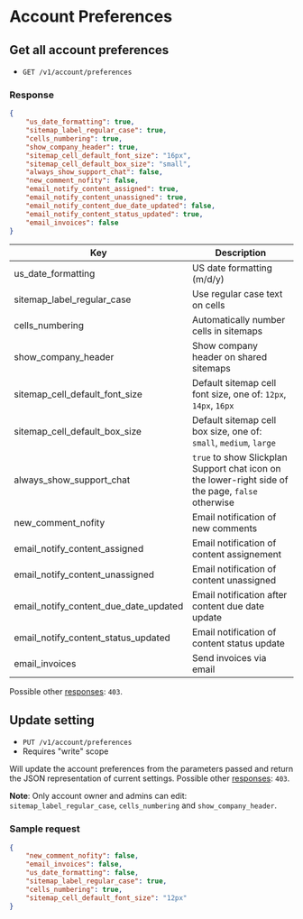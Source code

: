 # Account Preferences

## Get all account preferences

* `GET /v1/account/preferences`

### Response
``` json
{
    "us_date_formatting": true,
    "sitemap_label_regular_case": true,
    "cells_numbering": true,
    "show_company_header": true,
    "sitemap_cell_default_font_size": "16px",
    "sitemap_cell_default_box_size": "small",
    "always_show_support_chat": false,
    "new_comment_nofity": false,
    "email_notify_content_assigned": true,
    "email_notify_content_unassigned": true,
    "email_notify_content_due_date_updated": false,
    "email_notify_content_status_updated": true,
    "email_invoices": false
}
```

Key | Description
--- | ---
us_date_formatting | US date formatting (m/d/y)
sitemap_label_regular_case | Use regular case text on cells
cells_numbering | Automatically number cells in sitemaps
show_company_header | Show company header on shared sitemaps
sitemap_cell_default_font_size | Default sitemap cell font size, one of: `12px`, `14px`, `16px`
sitemap_cell_default_box_size | Default sitemap cell box size, one of: `small`, `medium`, `large`
always_show_support_chat | `true` to show Slickplan Support chat icon on the lower-right side of the page, `false` otherwise
new_comment_nofity | Email notification of new comments
email_notify_content_assigned | Email notification of content assignement
email_notify_content_unassigned | Email notification of content unassigned
email_notify_content_due_date_updated | Email notification after content due date update
email_notify_content_status_updated | Email notification of content status update
email_invoices | Send invoices via email

Possible other [responses](./../../sections/responses.md): `403`.

## Update setting

* `PUT /v1/account/preferences`
* Requires "write" scope

Will update the account preferences from the parameters passed and return the JSON representation of current settings. Possible other [responses](./../../sections/responses.md): `403`.

**Note**: Only account owner and admins can edit: `sitemap_label_regular_case`, `cells_numbering` and `show_company_header`.

### Sample request
``` json
{
    "new_comment_nofity": false,
    "email_invoices": false,
    "us_date_formatting": false,
    "sitemap_label_regular_case": true,
    "cells_numbering": true,
    "sitemap_cell_default_font_size": "12px"
}
```